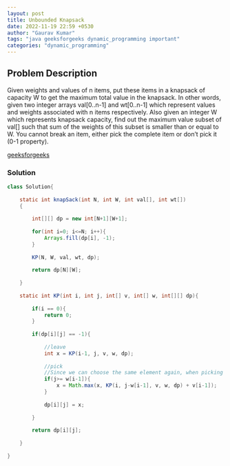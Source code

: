 ```yaml
---
layout: post
title: Unbounded Knapsack
date: 2022-11-19 22:59 +0530
author: "Gaurav Kumar"
tags: "java geeksforgeeks dynamic_programming important"
categories: "dynamic_programming"
---
```


## Problem Description

Given weights and values of n items, put these items in a knapsack of capacity W to get the maximum total value in the knapsack. In other words, given two integer arrays val[0..n-1] and wt[0..n-1] which represent values and weights associated with n items respectively. Also given an integer W which represents knapsack capacity, find out the maximum value subset of val[] such that sum of the weights of this subset is smaller than or equal to W. You cannot break an item, either pick the complete item or don’t pick it (0-1 property).

[geeksforgeeks](https://www.geeksforgeeks.org/0-1-knapsack-problem-dp-10/)  

### Solution

```java
class Solution{
    
    static int knapSack(int N, int W, int val[], int wt[])
    {
        
        int[][] dp = new int[N+1][W+1];
        
        for(int i=0; i<=N; i++){
            Arrays.fill(dp[i], -1);
        }
        
        KP(N, W, val, wt, dp);
        
        return dp[N][W];
        
    }
    
    static int KP(int i, int j, int[] v, int[] w, int[][] dp){
        
        if(i == 0){
            return 0;
        }
        
        if(dp[i][j] == -1){
            
            //leave
            int x = KP(i-1, j, v, w, dp);
            
            //pick
            //Since we can choose the same element again, when picking it up, we don't decrease the ith index.
            if(j>= w[i-1]){
                x = Math.max(x, KP(i, j-w[i-1], v, w, dp) + v[i-1]);
            }
            
            dp[i][j] = x;
            
        }
        
        return dp[i][j];
        
    }
    
}
```

